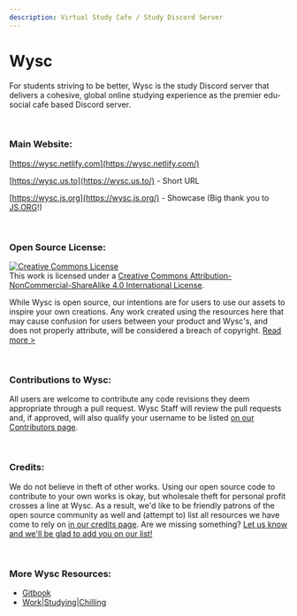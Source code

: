 ```yaml
---
description: Virtual Study Cafe / Study Discord Server
---
```


# Wysc

For students striving to be better, Wysc is the study Discord server that delivers a cohesive, global online studying experience as the premier edu-social cafe based Discord server.

 

### Main Website:

[https://wysc.netlify.com](https://wysc.netlify.com/)

[https://wysc.us.to](https://wysc.us.to/) - Short URL

[https://wysc.js.org](https://wysc.js.org/) - Showcase (Big thank you to [JS.ORG](https://js.org)!)

 

### Open Source License:

<a rel="license" href="http://creativecommons.org/licenses/by-nc-sa/4.0/"><img alt="Creative Commons License" style="border-width:0" src="https://i.creativecommons.org/l/by-nc-sa/4.0/88x31.png" /></a><br />This work is licensed under a <a rel="license" href="http://creativecommons.org/licenses/by-nc-sa/4.0/">Creative Commons Attribution-NonCommercial-ShareAlike 4.0 International License</a>.

While Wysc is open source, our intentions are for users to use our assets to inspire your own creations. Any work created using the resources here that may cause confusion for users between your product and Wysc's, and does not properly attribute, will be considered a breach of copyright. [Read more &gt;](https://wysc.netlify.com/docs/about/brand/1)

 

### Contributions to Wysc:

All users are welcome to contribute any code revisions they deem appropriate through a pull request. Wysc Staff will review the pull requests and, if approved, will also qualify your username to be listed [on our Contributors page](https://wysc.netlify.com/contributors).

 

### Credits:

We do not believe in theft of other works. Using our open source code to contribute to your own works is okay, but wholesale theft for personal profit crosses a line at Wysc. As a result, we'd like to be friendly patrons of the open source community as well and \(attempt to\) list all resources we have come to rely on [in our credits page](https://gitnisyl.github.io/wysc/docs/about/credits). Are we missing something? [Let us know and we'll be glad to add you on our list!](https://gitnisyl.github.io/wysc/docs/about/contact#official-inquiries)

 

### More Wysc Resources:

* [Gitbook](https://gdocs.gitbook.io/wysc)
* [Work\|Studying\|Chilling](https://wysc.netlify.com/joinwsc)

